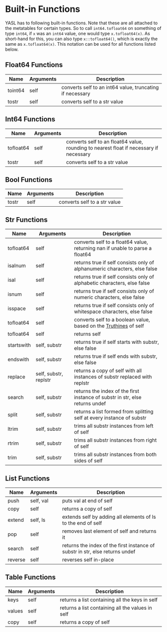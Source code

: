 # Built-in Functions

YASL has to following built-in functions. Note that these are all attached to the metatables for certain types. 
So to call `int64.tofloat64` on something of type `int64`, if `x` was an `int64` value, one would type `x.tofloat64(x)`.
As short-hand for this, you can also type `x::tofloat64()`, which is exactly the same as `x.tofloat64(x)`. 
This notation can be used for all functions listed below.

## Float64 Functions

| Name       | Arguments | Description |
|------------|-----------|-------------|
| toint64    | self      | converts self to an int64 value, truncating if necessary |
| tostr      | self      | converts self to a str value |

## Int64 Functions

| Name       | Arguments | Description |
|------------|-----------|-------------|
| tofloat64  | self      | converts self to an float64 value, rounding to nearest float if necessary if necessary |
| tostr      | self      | converts self to a str value |

## Bool Functions

| Name       | Arguments | Description |
|------------|-----------|-------------|
| tostr      | self      | converts self to a str value |

## Str Functions

| Name       | Arguments | Description |
|------------|-----------|-------------|
| tofloat64  | self      | converts self to a float64 value, returning nan if unable to parse a float64 |
| isalnum    | self      | returns true if self consists only of alphanumeric characters, else false |
| isal       | self      | returns true if self consists only of alphabetic characters, else false |
| isnum      | self      | returns true if self consists only of numeric characters, else false |
| isspace    | self      | returns true if self consists only of whitespace characters, else false |
| tofloat64  | self      | converts self to a boolean value, based on the [Truthines](/docs/control-flow/truthiness) of self |
| tofloat64  | self      | returns self |
| startswith | self, substr | returns true if self starts with substr, else false |
| endswith   | self, substr | returns true if self ends with substr, else false |
| replace    | self, substr, replstr | returns a copy of self with all instances of substr replaced with replstr |
| search     | self, substr | returns the index of the first instance of substr in str, else returns undef |
| split      | self, substr | returns a list formed from splitting self at every instance of substr |
| ltrim      | self, substr | trims all substr instances from left of self |
| rtrim      | self, substr | trims all substr instances from right of self |
| trim       | self, substr | trims all substr instances from both sides of self |

## List Functions

| Name       | Arguments | Description |
|------------|-----------|-------------|
| push       | self, val | puts val at end of self |
| copy       | self      | returns a copy of self |
| extend     | self, ls  | extends self by adding all elements of ls to the end of self |
| pop        | self      | removes last element of self and returns it |
| search     | self      | returns the index of the first instance of substr in str, else returns undef |
| reverse    | self      | reverses self in-place |

## Table Functions


| Name       | Arguments | Description |
|------------|-----------|-------------|
| keys       | self      | returns a list containing all the keys in self |
| values     | self      | returns a list containing all the values in self |
| copy       | self      | returns a copy of self |


